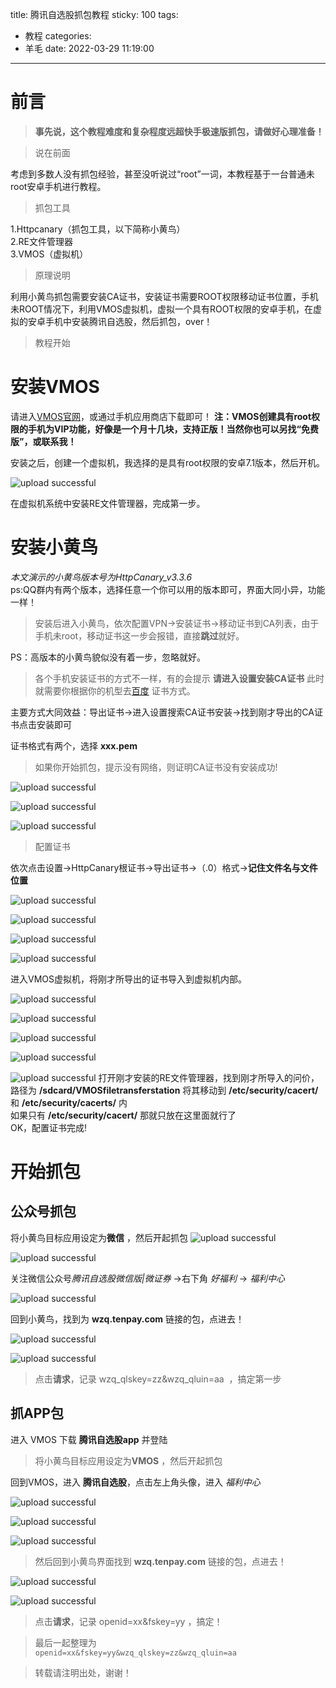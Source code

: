 title: 腾讯自选股抓包教程
sticky: 100
tags:
  - 教程
categories:
  - 羊毛
date: 2022-03-29 11:19:00
---
# 前言
> **事先说，这个教程难度和复杂程度远超快手极速版抓包，请做好心理准备！**


<!-- more -->

<div class="success">

> 说在前面

</div>
考虑到多数人没有抓包经验，甚至没听说过“root”一词，本教程基于一台普通未root安卓手机进行教程。
<div class="info">

> 抓包工具

</div>
1.Httpcanary（抓包工具，以下简称小黄鸟）</br>2.RE文件管理器</br>3.VMOS（虚拟机）
<div class="yellow">

> 原理说明
</div>

利用小黄鸟抓包需要安装CA证书，安装证书需要ROOT权限移动证书位置，手机未ROOT情况下，利用VMOS虚拟机，虚拟一个具有ROOT权限的安卓手机，在虚拟的安卓手机中安装腾讯自选股，然后抓包，over！
<div class="success">

> 教程开始

</div>

# 安装VMOS

请进入[VMOS官网](http://www.vmos.cn/)，或通过手机应用商店下载即可！
**注：VMOS创建具有root权限的手机为VIP功能，好像是一个月十几块，支持正版！当然你也可以另找“免费版”，或联系我！**

安装之后，创建一个虚拟机，我选择的是具有root权限的安卓7.1版本，然后开机。

![upload successful](/images/pasted-11.png)

在虚拟机系统中安装RE文件管理器，完成第一步。

# 安装小黄鸟

*本文演示的小黄鸟版本号为HttpCanary_v3.3.6* </br>ps:QQ群内有两个版本，选择任意一个你可以用的版本即可，界面大同小异，功能一样！
<div class="warning">

> 安装后进入小黄鸟，依次配置VPN→安装证书→移动证书到CA列表，由于手机未root，移动证书这一步会报错，直接**跳过**就好。

PS：高版本的小黄鸟貌似没有着一步，忽略就好。

</div>

<div class="yellow">

> 各个手机安装证书的方式不一样，有的会提示 **请进入设置安装CA证书** 此时就需要你根据你的机型去[百度](www.baidu.com) 证书方式。</br>

主要方式大同效益：导出证书→进入设置搜索CA证书安装→找到刚才导出的CA证书点击安装即可

证书格式有两个，选择 **xxx.pem**

</div>

<div class="waring">

> 如果你开始抓包，提示没有网络，则证明CA证书没有安装成功!

</div>

![upload successful](/images/pasted-12.png)


![upload successful](/images/pasted-13.png)


![upload successful](/images/pasted-14.png)


<div class="success">

> 配置证书

</div>

依次点击设置→HttpCanary根证书→导出证书→（.0）格式→**记住文件名与文件位置**


![upload successful](/images/pasted-15.png)



![upload successful](/images/pasted-16.png)


![upload successful](/images/pasted-17.png)


![upload successful](/images/pasted-18.png)

进入VMOS虚拟机，将刚才所导出的证书导入到虚拟机内部。

![upload successful](/images/pasted-19.png)

![upload successful](/images/pasted-20.png)

![upload successful](/images/pasted-21.png)


![upload successful](/images/pasted-22.png)


![upload successful](/images/pasted-23.png)
打开刚才安装的RE文件管理器，找到刚才所导入的问价，路径为 **/sdcard/VMOSfiletransferstation**
将其移动到 **/etc/security/cacert/** 和 **/etc/security/cacerts/** 内</br>
如果只有 **/etc/security/cacert/** 那就只放在这里面就行了</br>
OK，配置证书完成!

# 开始抓包
## 公众号抓包
 
将小黄鸟目标应用设定为**微信** ，然后开起抓包
![upload successful](/images/pasted-24.png)

![upload successful](/images/pasted-25.png)

关注微信公众号*腾讯自选股微信版|微证券* →右下角 *好福利* → *福利中心*


![upload successful](/images/pasted-26.png)

回到小黄鸟，找到为 **wzq.tenpay.com** 链接的包，点进去！

![upload successful](/images/pasted-27.png)

![upload successful](/images/pasted-28.png)

<div class="success">

> 点击**请求**，记录  wzq_qlskey=zz&wzq_qluin=aa  ，搞定第一步

</div>

## 抓APP包

进入 VMOS 下载 **腾讯自选股app** 并登陆


<div class="warning">

> 将小黄鸟目标应用设定为**VMOS** ，然后开起抓包

</div>

回到VMOS，进入 **腾讯自选股**，点击左上角头像，进入 *福利中心*

![upload successful](/images/pasted-29.png)

 
![upload successful](/images/pasted-30.png)



![upload successful](/images/pasted-31.png)

<div class="info">

> 然后回到小黄鸟界面找到 **wzq.tenpay.com** 链接的包，点进去！

</div>

![upload successful](/images/pasted-32.png)


![upload successful](/images/pasted-33.png)


<div class="success">

> 点击**请求**，记录 openid=xx&fskey=yy ，搞定！

</div>

<div class="warning">

> 最后一起整理为  </br>
`openid=xx&fskey=yy&wzq_qlskey=zz&wzq_qluin=aa`

</div>
<div class="warning">

> 转载请注明出处，谢谢！

</div>